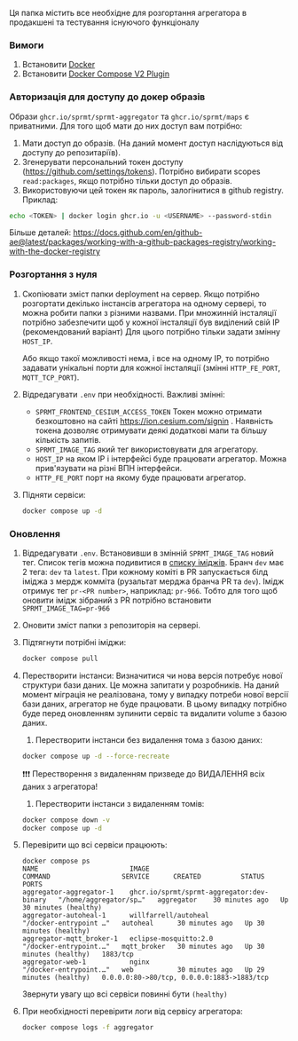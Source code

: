 Ця папка містить все необхідне для розгортання агрегатора в продакшені та тестування існуючого функціоналу

### Вимоги

1. Встановити [Docker](https://docs.docker.com/engine/install/)
1. Встановити [Docker Compose V2 Plugin](https://docs.docker.com/compose/cli-command/#installing-compose-v2)

### Авторизація для доступу до докер образів

Образи `ghcr.io/sprmt/sprmt-aggregator` та `ghcr.io/sprmt/maps` є приватними. Для того щоб мати до них доступ вам потрібно:

1.  Мати доступ до образів. (На даний момент доступ наслідуються від доступу до репозитаріїв).
1.  Згенерувати персональний токен доступу (https://github.com/settings/tokens). Потрібно вибирати scopes `read:packages`, якщо потрібно тільки доступ до образів.
1.  Використовуючи цей токен як пароль, залогінитися в github registry. Приклад:

```bash
echo <TOKEN> | docker login ghcr.io -u <USERNAME> --password-stdin
```

Більше деталей: https://docs.github.com/en/github-ae@latest/packages/working-with-a-github-packages-registry/working-with-the-docker-registry

### Розгортання з нуля

1. Скопіювати зміст папки deployment на сервер. Якщо потрібно розгортати декілько інстансів агрегатора на одному сервері, то можна робити папки з різними назвами. При множинній інсталяції потрібно забезпечити щоб у кожної інсталяції був виділений свій IP (рекомендований варіант) Для цього потрібно тільки задати змінну `HOST_IP`.

   Або якщо такої можливості нема, і все на одному IP, то потрібно задавати унікальні порти для кожної інсталяції (змінні `HTTP_FE_PORT`, `MQTT_TCP_PORT`).

1. Відредагувати `.env` при необхідності.
   Важливі змінні:

   - `SPRMT_FRONTEND_CESIUM_ACCESS_TOKEN` Токен можно отримати безкоштовно на сайті https://ion.cesium.com/signin . Наявність токена дозволяє отримувати деякі додаткові мапи та більшу кількість запитів.
   - `SPRMT_IMAGE_TAG` який тег використовувати для агрегатору.
   - `HOST_IP` на яком IP і інтерфейсі буде працювати агрегатор. Можна прив'язувати на різні ВПН інтерфейси.
   - `HTTP_FE_PORT` порт на якому буде працювати агрегатор.

1. Підняти сервіси:

   ```bash
   docker compose up -d
   ```

### Оновлення

1. Відредагувати `.env`. Встановивши в змінній `SPRMT_IMAGE_TAG` новий тег. Список тегів можна подивитися в [списку іміджів](https://github.com/SPRMT/sprmt-aggregator/pkgs/container/sprmt-aggregator). Бранч `dev` має 2 тега: `dev` та `latest`. При кожному коміті в PR запускається білд іміджа з мердж комміта (рузальтат мерджа бранча PR та `dev`). Імідж отримує тег `pr-<PR number>`, наприклад: `pr-966`. Тобто для того щоб оновити імідж зібраний з PR потрібно встановити `SPRMT_IMAGE_TAG=pr-966`
1. Оновити зміст папки з репозиторія на сервері.
1. Підтягнути потрібні іміджи:

   ```bash
   docker compose pull
   ```

 1. Перестворити інстанси:
    Визначитися чи нова версія потребує нової структури бази даних. Це можна запитати у розробників.
    На даний момент міграція не реалізована, тому у випадку потреби нової версії бази даних, агрегатор не буде працювати. В цьому випадку потрібно буде перед оновленням зупинити сервіс та видалити volume з базою даних.

    1. Перестворити інстанси без видалення тома з базою даних:

    ```bash
    docker compose up -d --force-recreate
    ```
    :exclamation::exclamation::exclamation: Перестворення з видаленням призведе до ВИДАЛЕННЯ всіх даних з агрегатора!

    1. Перестворити інстанси з видаленням томів:
    ```bash
    docker compose down -v
    docker compose up -d
    ```

1. Перевірити що всі сервіси працюють:
    ```
    docker compose ps
    NAME                       IMAGE                                COMMAND                  SERVICE      CREATED          STATUS                    PORTS
    aggregator-aggregator-1    ghcr.io/sprmt/sprmt-aggregator:dev-binary   "/home/aggregator/sp…"   aggregator    30 minutes ago   Up 30 minutes (healthy)   
    aggregator-autoheal-1      willfarrell/autoheal                        "/docker-entrypoint …"   autoheal      30 minutes ago   Up 30 minutes (healthy)   
    aggregator-mqtt_broker-1   eclipse-mosquitto:2.0                       "/docker-entrypoint.…"   mqtt_broker   30 minutes ago   Up 30 minutes (healthy)   1883/tcp
    aggregator-web-1           nginx                                       "/docker-entrypoint.…"   web           30 minutes ago   Up 29 minutes (healthy)   0.0.0.0:80->80/tcp, 0.0.0.0:1883->1883/tcp
    ```

    Звернути увагу що всі сервіси повинні бути `(healthy)`

1. При необхідності перевірити логи від сервісу агрегатора:
   ```bash
   docker compose logs -f aggregator
   ```
